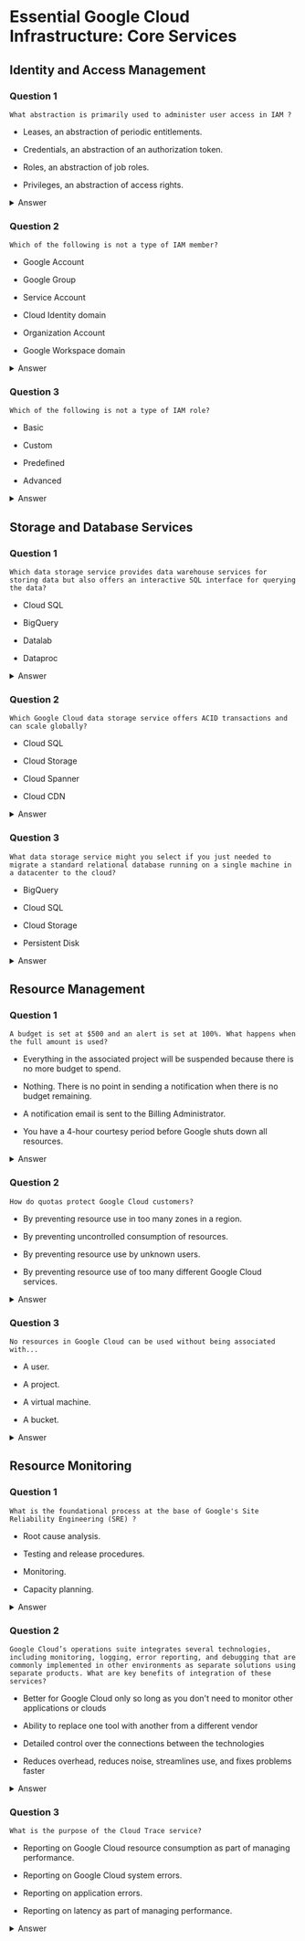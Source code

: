 # Essential Google Cloud Infrastructure: Core Services

## Identity and Access Management

### Question 1

`What abstraction is primarily used to administer user access in IAM ?`

- Leases, an abstraction of periodic entitlements.

- Credentials, an abstraction of an authorization token.

- Roles, an abstraction of job roles.

- Privileges, an abstraction of access rights.

<details>
    <summary>Answer</summary>

    - Roles, an abstraction of job roles.

    > IAM administration uses pre-defined roles for administration of user access. The roles are defined by more granular permissions. But permissions are not applied to users directly, only through the roles that are assigned to them.

</details>

### Question 2

`Which of the following is not a type of IAM member?`

- Google Account

- Google Group

- Service Account

- Cloud Identity domain

- Organization Account

- Google Workspace domain

<details>
    <summary>Answer</summary>

    - Organization Account

    > There are five different types of members: Google Accounts, Service Accounts, Google Groups, Google Workspace domain, and Cloud Identity domains. There are no "Organization Accounts" in IAM.

</details>

### Question 3

`Which of the following is not a type of IAM role?`

- Basic

- Custom

- Predefined

- Advanced

<details>
    <summary>Answer</summary>

    - Advanced

    > There are three types of roles in IAM: basic roles, predefined roles, and custom roles. There are no "advanced" roles in IAM.

</details>

## Storage and Database Services

### Question 1

`Which data storage service provides data warehouse services for storing data but also offers an interactive SQL interface for querying the data?`

- Cloud SQL

- BigQuery

- Datalab

- Dataproc

<details>
    <summary>Answer</summary>

    - BigQuery

    > BigQuery is a data warehouse service that provides interactive SQL access to data stored in Google Cloud Storage. Cloud SQL is a relational database service. Datalab is a data analysis service. Dataproc is a data processing service.

</details>

### Question 2

`Which Google Cloud data storage service offers ACID transactions and can scale globally?`

- Cloud SQL

- Cloud Storage

- Cloud Spanner

- Cloud CDN

<details>
    <summary>Answer</summary>

    - Cloud Spanner

    > Cloud Spanner is a globally scalable, relational database service that offers ACID transactions. Cloud SQL is a relational database service. Cloud Storage is a general-purpose object storage service. Cloud CDN is a content delivery network service.

</details>

### Question 3

`What data storage service might you select if you just needed to migrate a standard relational database running on a single machine in a datacenter to the cloud?`

- BigQuery

- Cloud SQL

- Cloud Storage

- Persistent Disk

<details>
    <summary>Answer</summary>

    - Cloud SQL

    > Cloud SQL is a relational database service that can be used to migrate a standard relational database running on a single machine in a datacenter to the cloud. BigQuery is a data warehouse service. Cloud Storage is a general-purpose object storage service. Persistent Disk is a block storage service.

</details>

## Resource Management

### Question 1

`A budget is set at $500 and an alert is set at 100%. What happens when the full amount is used?`

- Everything in the associated project will be suspended because there is no more budget to spend.

- Nothing. There is no point in sending a notification when there is no budget remaining.

- A notification email is sent to the Billing Administrator.

- You have a 4-hour courtesy period before Google shuts down all resources.


<details>
    <summary>Answer</summary>

    - A notification email is sent to the Billing Administrator.

    > When the budget is set at 100%, a notification email is sent to the Billing Administrator. Everything in the associated project will be suspended because there is no more budget to spend. There is no point in sending a notification when there is no budget remaining. You have a 4-hour courtesy period before Google shuts down all resources.

</details>

### Question 2

`How do quotas protect Google Cloud customers?`

- By preventing resource use in too many zones in a region.

- By preventing uncontrolled consumption of resources.

- By preventing resource use by unknown users.

- By preventing resource use of too many different Google Cloud services.

<details>
    <summary>Answer</summary>

    - By preventing uncontrolled consumption of resources.

    > Quotas protect Google Cloud customers by preventing uncontrolled consumption of resources. Quotas do not prevent resource use in too many zones in a region, resource use by unknown users, or resource use of too many different Google Cloud services.

</details>

### Question 3

`No resources in Google Cloud can be used without being associated with...`

- A user.

- A project.

- A virtual machine.

- A bucket.

<details>
    <summary>Answer</summary>

    - A project.

    > No resources in Google Cloud can be used without being associated with a project. A user can be associated with a project. A virtual machine can be associated with a project. A bucket can be associated with a project.

</details>

## Resource Monitoring

### Question 1

`What is the foundational process at the base of Google's Site Reliability Engineering (SRE) ?`

- Root cause analysis.

- Testing and release procedures.

- Monitoring.

- Capacity planning.

<details>
    <summary>Answer</summary>

    - Monitoring.

    > Monitoring is the foundational process at the base of Google's Site Reliability Engineering (SRE). Root cause analysis, testing and release procedures, and capacity planning are all important parts of SRE, but monitoring is the foundation.

</details>

### Question 2

`Google Cloud’s operations suite integrates several technologies, including monitoring, logging, error reporting, and debugging that are commonly implemented in other environments as separate solutions using separate products. What are key benefits of integration of these services?`

- Better for Google Cloud only so long as you don't need to monitor other applications or clouds

- Ability to replace one tool with another from a different vendor

- Detailed control over the connections between the technologies

- Reduces overhead, reduces noise, streamlines use, and fixes problems faster

<details>
    <summary>Answer</summary>

    - Reduces overhead, reduces noise, streamlines use, and fixes problems faster

    > Google Cloud’s operations suite integrates several technologies, including monitoring, logging, error reporting, and debugging that are commonly implemented in other environments as separate solutions using separate products. The key benefits of integration of these services are that it reduces overhead, reduces noise, streamlines use, and fixes problems faster.

</details>

### Question 3

`What is the purpose of the Cloud Trace service?`

- Reporting on Google Cloud resource consumption as part of managing performance.

- Reporting on Google Cloud system errors.

- Reporting on application errors.

- Reporting on latency as part of managing performance.

<details>
    <summary>Answer</summary>

    - Reporting on latency as part of managing performance.

    > Cloud Trace is a latency reporting service that is part of Google Cloud's operations suite. Cloud Trace is used to report on latency as part of managing performance. Cloud Trace is not used to report on Google Cloud resource consumption, Google Cloud system errors, or application errors.

</details>

